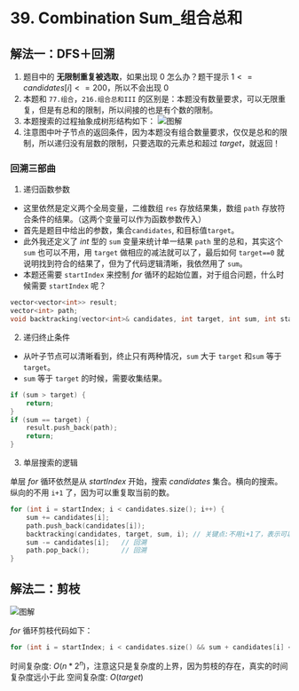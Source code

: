 # 39. Combination Sum_组合总和

## 解法一：DFS＋回溯

1. 题目中的 **无限制重复被选取**，如果出现 $0$ 怎么办？题干提示 $1 <= candidates[i] <= 200$，所以不会出现 $0$
2. 本题和 `77.组合`，`216.组合总和III` 的区别是：本题没有数量要求，可以无限重复，但是有总和的限制，所以间接的也是有个数的限制。
3. 本题搜索的过程抽象成树形结构如下：
![图解](https://code-thinking-1253855093.file.myqcloud.com/pics/20201223170730367.png)
4. 注意图中叶子节点的返回条件，因为本题没有组合数量要求，仅仅是总和的限制，所以递归没有层数的限制，只要选取的元素总和超过 $target$，就返回！

### 回溯三部曲
1. 递归函数参数
- 这里依然是定义两个全局变量，二维数组 `res` 存放结果集，数组 `path` 存放符合条件的结果。（这两个变量可以作为函数参数传入）
- 首先是题目中给出的参数，集合`candidates`, 和目标值`target`。
- 此外我还定义了 $int$ 型的 `sum` 变量来统计单一结果 `path` 里的总和，其实这个 `sum` 也可以不用，用 `target` 做相应的减法就可以了，最后如何 `target==0` 就说明找到符合的结果了，但为了代码逻辑清晰，我依然用了 `sum`。
- 本题还需要 `startIndex` 来控制 $for$ 循环的起始位置，对于组合问题，什么时候需要 `startIndex` 呢？
```cpp
vector<vector<int>> result;
vector<int> path;
void backtracking(vector<int>& candidates, int target, int sum, int startIndex) {}
```

2. 递归终止条件
- 从叶子节点可以清晰看到，终止只有两种情况，`sum` 大于 `target` 和`sum` 等于 `target`。
- `sum` 等于 `target` 的时候，需要收集结果。
```cpp
if (sum > target) {
    return;
}
if (sum == target) {
    result.push_back(path);
    return;
}
```

3. 单层搜索的逻辑

单层 $for$ 循环依然是从 $startIndex$ 开始，搜索 $candidates$ 集合。横向的搜索。
纵向的不用 `i+1` 了，因为可以重复取当前的数。

```cpp
for (int i = startIndex; i < candidates.size(); i++) {
    sum += candidates[i];
    path.push_back(candidates[i]);
    backtracking(candidates, target, sum, i); // 关键点:不用i+1了，表示可以重复读取当前的数
    sum -= candidates[i];   // 回溯
    path.pop_back();        // 回溯
}
```

## 解法二：剪枝

![图解](https://code-thinking-1253855093.file.myqcloud.com/pics/20201223170809182.png)

$for$ 循环剪枝代码如下：
```cpp
for (int i = startIndex; i < candidates.size() && sum + candidates[i] <= target; i++)
```

时间复杂度: $O(n * 2^n)$，注意这只是复杂度的上界，因为剪枝的存在，真实的时间复杂度远小于此
空间复杂度: $O(target)$